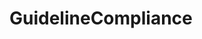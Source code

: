 # GuidelineCompliance   

<script src="https://unpkg.com/@stoplight/elements/web-components.min.js"></script>
<link rel="stylesheet" href="https://unpkg.com/@stoplight/elements/styles.min.css">

<elements-api
  apiDescriptionUrl="GuidelineCompliance.yaml"
  layout="sidebar"
  router="hash"
  hideTryIt="false"
  hideSchemas="false"
  hideInternal="false"
/>